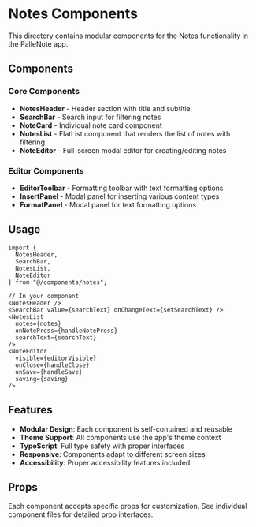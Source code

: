 # Notes Components

This directory contains modular components for the Notes functionality in the PalleNote app.

## Components

### Core Components

- **NotesHeader** - Header section with title and subtitle
- **SearchBar** - Search input for filtering notes
- **NoteCard** - Individual note card component
- **NotesList** - FlatList component that renders the list of notes with filtering
- **NoteEditor** - Full-screen modal editor for creating/editing notes

### Editor Components

- **EditorToolbar** - Formatting toolbar with text formatting options
- **InsertPanel** - Modal panel for inserting various content types
- **FormatPanel** - Modal panel for text formatting options

## Usage

```tsx
import {
  NotesHeader,
  SearchBar,
  NotesList,
  NoteEditor
} from "@/components/notes";

// In your component
<NotesHeader />
<SearchBar value={searchText} onChangeText={setSearchText} />
<NotesList
  notes={notes}
  onNotePress={handleNotePress}
  searchText={searchText}
/>
<NoteEditor
  visible={editorVisible}
  onClose={handleClose}
  onSave={handleSave}
  saving={saving}
/>
```

## Features

- **Modular Design**: Each component is self-contained and reusable
- **Theme Support**: All components use the app's theme context
- **TypeScript**: Full type safety with proper interfaces
- **Responsive**: Components adapt to different screen sizes
- **Accessibility**: Proper accessibility features included

## Props

Each component accepts specific props for customization. See individual component files for detailed prop interfaces.

